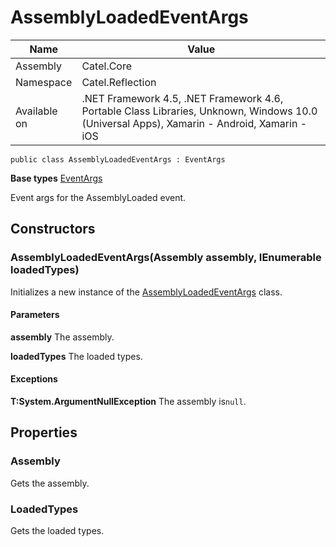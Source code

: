

# AssemblyLoadedEventArgs

Name|Value
---|---
Assembly|Catel.Core
Namespace|Catel.Reflection
Available on|.NET Framework 4.5, .NET Framework 4.6, Portable Class Libraries, Unknown, Windows 10.0 (Universal Apps), Xamarin - Android, Xamarin - iOS

```
public class AssemblyLoadedEventArgs : EventArgs
```

**Base types**
[EventArgs]()


Event args for the AssemblyLoaded event.



## Constructors

### AssemblyLoadedEventArgs(Assembly assembly, IEnumerable<Type> loadedTypes)

Initializes a new instance of the [AssemblyLoadedEventArgs](#) class.

#### Parameters

**assembly**
The assembly.

**loadedTypes**
The loaded types.

#### Exceptions

**T:System.ArgumentNullException**
The assembly is`null`.



## Properties

### Assembly

Gets the assembly.



### LoadedTypes

Gets the loaded types.



